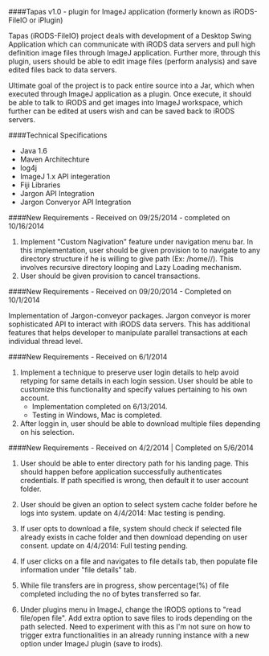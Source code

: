 ####Tapas v1.0 - plugin for ImageJ application (formerly known as iRODS-FileIO or iPlugin)

Tapas (iRODS-FileIO) project deals with development of a Desktop Swing Application which can communicate with iRODS data servers and pull high definition image files through ImageJ application. Further more, through this plugin, users should be able to edit image files (perform analysis) and save edited files back to data servers.

Ultimate goal of the project is to pack entire source into a Jar, which when executed through ImageJ application as a plugin. Once execute, it should be able to talk to iRODS and get images into ImageJ workspace, which further can be edited at users wish and can be saved back to iRODS servers.

####Technical Specifications
   * Java 1.6
   * Maven Architechture
   * log4j
   * ImageJ 1.x API integeration
   * Fiji Libraries
   * Jargon API Integration
   * Jargon Converyor API Integration

####New Requirements - Received on 09/25/2014 - completed on 10/16/2014

1. Implement "Custom Nagivation" feature under navigation menu bar. In this implementation, user should be given provision to to navigate to any directory structure if he is willing to give path (Ex: <zone>/home/<accountName>/<folders>). This involves recursive directory looping and Lazy Loading mechanism.
2. User should be given provision to cancel transactions. 


####New Requirements - Received on 09/20/2014 - Completed on 10/1/2014

Implementation of Jargon-conveyor packages. Jargon conveyor is morer sophisticated API to interact with iRODS data servers. This has additional features that helps developer to manipulate parallel transactions at each individual thread level.


####New Requirements - Received on 6/1/2014

1. Implement a technique to preserve user login details to help avoid retyping for same details in each login session. User should be able to customize this functionality and specify values pertaining to his own account. 
    * Implementation completed on 6/13/2014.
    * Testing in Windows, Mac is completed.
2. After loggin in, user should be able to download multiple files depending on his selection.

####New Requirements - Received on 4/2/2014 | Completed on 5/6/2014

1. User should be able to enter directory path for his landing page. This should happen before application successfully authenticates credentials. If path specified is wrong, then default it to user account folder.

2. User should be given an option to select system cache folder before he logs into system. 
    update on 4/4/2014: Mac testing is pending.

3. If user opts to download a file, system should check if selected file already exists in cache folder and then download depending on user consent. 
    update on 4/4/2014: Full testing pending.

4. If user clicks on a file and navigates to file details tab, then populate file information under "file details" tab.
5. While file transfers are in progress, show percentage(%) of file completed including the no of bytes transferred so far. 
6. Under plugins menu in ImageJ, change the IRODS options to "read file/open file". Add extra option to save files to irods depending on the path selected. Need to experiment with this as I'm not sure on how to trigger extra functionalities in an already running instance with a new option under ImageJ plugin (save to irods).


